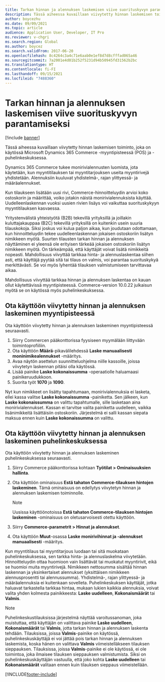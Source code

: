```yaml
---
title: Tarkan hinnan ja alennuksen laskemisen viive suorituskyvyn parantamiseksi
description: Tässä aiheessa kuvaillaan viivytetty hinnan laskemisen toiminto, joka on käytössä Microsoft Dynamics 365 Commerce -myyntipisteessä (POS) ja -puhelinkeskuksessa.
author: boycezhu
ms.date: 09/09/2021
ms.topic: article
audience: Application User, Developer, IT Pro
ms.reviewer: v-chgri
ms.search.region: Global
ms.author: boycez
ms.search.validFrom: 2017-06-20
ms.openlocfilehash: 8c4264c3a4c71e6aab0e1ef8d7d8cfffad065a46
ms.sourcegitcommit: 7a2001e4d01b252f5231d94b50945fd31562b2bc
ms.translationtype: HT
ms.contentlocale: fi-FI
ms.lasthandoff: 09/15/2021
ms.locfileid: "7488360"
---
```

# <a name="delay-exact-price-and-discount-calculation-for-improved-performance"></a>Tarkan hinnan ja alennuksen laskemisen viive suorituskyvyn parantamiseksi

[!include [banner](includes/banner.md)]

Tässä aiheessa kuvaillaan viivytetty hinnan laskemisen toiminto, joka on käytössä Microsoft Dynamics 365 Commerce -myyntipisteessä (POS) ja -puhelinkeskuksessa.

Dynamics 365 Commerce tukee monirivialennusten luomista, jota käytetään, kun myyntitilauksen tai myyntitarjouksen useita myyntirivejä yhdistetään. Alennuksiin kuuluvat yhdistelmä-, rajan ylittyessä- ja määräalennukset.

Kun tilaukseen lisätään uusi rivi, Commerce-hinnoitteluydin arvioi koko ostoskorin ja määrittää, voiko jotakin näistä monirivialennuksista käyttää. Uudelleenlaskennan vuoksi uusien rivien lisäys voi vaikuttaa suorituskykyyn myyntitilauksen kasvaessa.

Yritystenvälistä yhteistyötä (B2B) tekevillä yrityksillä ja joillakin kuluttajakauppaa (B2C) tekevillä yrityksillä on kuitenkin usein suuria tilauskokoja. Siksi joskus voi kulua paljon aikaa, kun joudutaan odottamaan, kun hinnoitteluydin tekee uudelleenlaskennan jokaisen ostoskoriin lisätyn nimikkeen myötä. Suurten tilausten tarkan hinnan ja alennuksen näyttäminen ei yleensä ole erityisen tärkeää jokaisen ostoskoriin lisätyn nimikkeen myötä. On tärkeämpää, että käyttäjät voivat lisätä nimikkeitä nopeasti. Mahdollisuus viivyttää tarkkaa hinta- ja alennuslaskentaa siihen asti, että käyttäjä pyytää sitä tai tilaus on valmis, voi parantaa suorituskykyä merkittävästi. Se voi myös lyhentää tilauksen valmistumiseen tarvittavaa aikaa.

Mahdollisuus viivyttää tarkkaa hinnan ja alennuksen laskentaa on kauan ollut käytettävissä myyntipisteessä. Commerce-version 10.0.22 julkaisun myötä se on käytössä myös puhelinkeskuksessa.

## <a name="enable-delayed-price-and-discount-calculation-for-pos"></a>Ota käyttöön viivytetty hinnan ja alennuksen laskeminen myyntipisteessä

Ota käyttöön viivytetty hinnan ja alennuksen laskeminen myyntipisteessä seuraavasti.

1. Siirry Commercen pääkonttorissa fyysiseen myymälään liittyvään toimintoprofiiliin.
1. Ota käyttöön **Määrä**-pikavälilehdessä **Laske manuaalisesti moninimikealennukset** -määritys.
1. Avaa näytön asettelun suunnitteluohjelma niille kassoille, joissa viivytetyn laskennan pitäisi olla käytössä.
1. Lisää painike **Laske kokonaissumma** -operaatiolle haluamaasi painikeruudukkoon.
1. Suorita työt **1070** ja **1090**.

Nyt kun nimikkeet on lisätty tapahtumaan, monirivialennuksia ei lasketa, ellei kassa valitse **Laske kokonaissumma** -painiketta. Sen jälkeen, kun **Laske kokonaissumma** on valittu tapahtumalle, sille lasketaan aina monirivialennukset. Kassan ei tarvitse valita painiketta uudelleen, vaikka lisänimikkeitä lisättäisiin ostoskoriin. Järjestelmä ei salli kassan siepata maksua ennen kuin **Laske kokonaissumma** on valittu.

## <a name="enable-delayed-price-and-discount-calculation-for-call-center"></a>Ota käyttöön viivytetty hinnan ja alennuksen laskeminen puhelinkeskuksessa

Ota käyttöön viivytetty hinnan ja alennuksen laskeminen puhelinkeskuksessa seuraavasti.

1. Siirry Commerce pääkonttorissa kohtaan **Työtilat \> Ominaisuuksien hallinta**.
1. Ota käyttöön ominaisuus **Estä tahaton Commerce-tilauksen hintojen laskeminen**. Tämä ominaisuus on edellytys viivytetyn hinnan ja alennuksen laskemisen toiminnolle.

    > [!NOTE]
    > Uusissa käyttöönotoissa **Estä tahaton Commerce-tilauksen hintojen laskeminen** -ominaisuus on oletusarvoisesti otettu käyttöön.

1. Siirry **Commerce-parametrit \> Hinnat ja alennukset**.
1. Ota käyttöön **Muut**-osassa **Laske monirivihinnat ja -alennukset manuaalisesti** -määritys.

Kun myyntitilaus tai myyntitarjous luodaan tai sitä muokataan puhelinkeskuksessa, sen tarkka hinta- ja alennuslaskelma viivytetään. Hinnoitteluydin ottaa huomioon vain lisättävät tai muokatut myyntirivit, eikä se huomioi muita myyntirivejä. Nimikkeen nettosumma sisältää hinnan laskennan ja yksinkertaiset alennukset (yksittäisen nimikkeen alennusprosentti tai alennussumma). Yhdistelmä-, rajan ylittyessä- ja määräalennuksia ei kuitenkaan sovelleta. Puhelinkeskuksen käyttäjät, jotka haluavat tarkastella tarkkaa hintaa, mukaan lukien kaikkia alennuksia, voivat valita yhden kolmesta painikkeesta: **Laske uudelleen**, **Kokonaismäärät** tai **Valmis**.

> [!NOTE]
> Puhelinkeskustilauksissa järjestelmä näyttää varoitussanoman, joka muistuttaa, että käyttäjän on valittava painike **Laske uudelleen**, **Kokonaismäärät** tai **Valmis**, jotta tarkan hinnan ja alennuksen laskenta tehdään. Tilauksissa, joissa **Valmis**-painike on käytössä, puhelinkeskuskäyttäjä ei voi jättää pois tarkan hinnan ja alennuksen laskemista, koska hänen on valittava **Valmis** viimeistelläkseen tilauksen sieppauksen. Tilauksissa, joissa **Valmis**-painike ei ole käytössä, ei ole toimintoa, joka ilmaisee tilauksen sieppauksen valmistumista. Siksi on puhelinkeskuskäyttäjän vastuulla, että joko kohta **Laske uudelleen** tai **Kokonaismäärät** valitaan ennen kuin tilauksen sieppaus viimeistellään.

[!INCLUDE[footer-include](../includes/footer-banner.md)]
